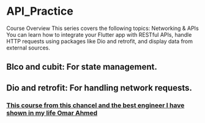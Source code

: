 # API_Practice 

Course Overview
This series covers the following topics:
Networking & APIs
You can learn how to integrate your Flutter app with RESTful APIs, handle HTTP requests using packages like Dio and retrofit, and display data from external sources.


## Blco and cubit: For state management.
## Dio and retrofit: For handling network requests.

### [This course from this chancel and the best engineer I have shown in my life Omar Ahmed](https://www.youtube.com/playlist?list=PLwWuxCLlF_ud0orMMKU893fm1OvF4xSRk)
